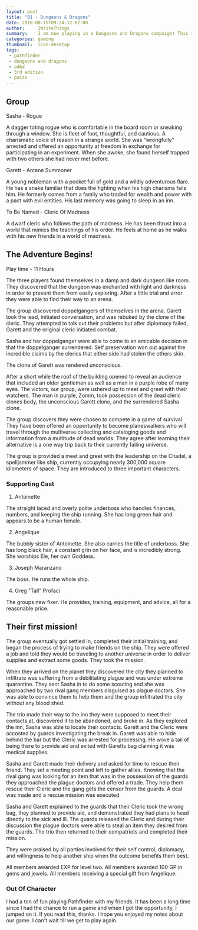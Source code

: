```yaml
---
layout: post
title: "01 - Dungeons & Dragons"
date: 2016-08-15T09:24:12-07:00
author:     IWriteThings
summary:    I am now playing in a Dungeons and Dragons campaign! This is adventure one.
categories: gaming
thumbnail:  icon-desktop
tags:
 - pathfinder
 - dungeons and dragons
 - ad&d
 - 3rd edition
 - paizo
---
```


## Group

Sasha - Rogue

A dagger toting rogue who is comfortable in the board room or sneaking through
a window. She is fleet of foot, thoughtful, and cautious. A charismatic voice
of reason in a strange world. She was "wrongfully" arrested and offered an
opportunity at freedom in exchange for participating in an experiment. When she
awoke, she found herself trapped with two others she had never met before.

Garett - Arcane Summoner

A young nobleman with a pocket full of gold and a wildly adventurous flare. He
has a snake familiar that does the fighting when his high charisma fails him.
He formerly comes from a family who traded for wealth and power with a pact
with evil entities. His last memory was going to sleep in an inn.

To Be Named - Cleric Of Madness

A dwarf cleric who follows the path of madness. He has been thrust into a world
that mimics the teachings of his order. He feels at home as he walks with his
new friends in a world of madness.

## The Adventure Begins!

Play time - 11 Hours

The three players found themselves in a damp and dark dungeon like room. They
discovered that the dungeon was enchanted with light and darkness in order to
prevent them from easily exploring. After a little trial and error they were
able to find their way to an arena.

The group discovered doppelgangers of themselves in the arena. Garett took the
lead, initiated conversation, and was rebuked by the clone of the cleric. They
attempted to talk out their problems but after diplomacy failed, Garett and the
original cleric initiated combat.

Sasha and her doppelganger were able to come to an amicable decision in that
the doppelganger surrendered. Self preservation won out against the incredible
claims by the clerics that either side had stolen the others skin.

The clone of Garett was rendered unconscious.

After a short while the roof of the building opened to reveal an audience that
included an older gentleman as well as a man in a purple robe of many eyes.
The victors, our group, were ushered up to meet and greet with their watchers.
The man in purple, Zomm, took possession of the dead cleric clones body, the
unconscious Garett clone, and the surrendered Sasha clone.

The group discovers they were chosen to compete in a game of survival. They
have been offered an opportunity to become planeswalkers who will travel
through the multiverse collecting and cataloging goods and information from a
multitude of dead worlds. They agree after learning their alternative is a one
way trip back to their currently failing universe.

The group is provided a meet and greet with the leadership on the Citadel, a
spelljammer like ship, currently occupying nearly 300,000 square kilometers of
space. They are introduced to three important characters.

### Supporting Cast

1. Antoinette

The straight laced and overly polite underboss who handles finances, numbers,
and keeping the ship running. She has long green hair and appears to be a human
female.

2. Angelique

The bubbly sister of Antoinette. She also carries the title of underboss. She
has long black hair, a constant grin on her face, and is incredibly strong. She
worships Ele, her own Goddess.

3. Joseph Maranzano

The boss. He runs the whole ship.

4. Greg "Tall" Profaci

The groups new fixer. He provides, training, equipment, and advice, all for a
reasonable price.

## Their first mission!

The group eventually got settled in, completed their initial training, and
began the process of trying to make friends on the ship. They were offered a
job and told they would be traveling to another universe in order to deliver
supplies and extract some goods. They took the mission.

When they arrived on the planet they discovered the city they planned to
infiltrate was suffering from a debilitating plague and was under extreme
quarantine. They sent Sasha in to do some scouting and she was approached by
two rival gang members disguised as plague doctors. She was able to convince
them to help them and the group infiltrated the city without any blood shed.

The trio made their way to the inn they were supposed to meet their contacts
at, discovered it to be abandoned, and broke in. As they explored the inn,
Sasha was able to locate their contacts. Garett and the Cleric were accosted by
guards investigating the break in. Garett was able to hide behind the bar but
the Cleric was arrested for processing. He wove a tail of being there to
provide aid and exited with Garetts bag claiming it was medical supplies.

Sasha and Garett made their delivery and asked for time to rescue their friend.
They set a meeting point and left to gather allies. Knowing that the rival gang
was looking for an item that was in the possession of the guards they
approached the plague doctors and offered a trade. They help them rescue their
Cleric and the gang gets the censor from the guards. A deal was made and a
rescue mission was executed.

Sasha and Garett explained to the guards that their Cleric took the wrong bag,
they planned to provide aid, and demonstrated they had plans to head directly
to the sick and ill. The guards released the Cleric and during their discussion
the plague doctors were able to steal an item they desired from the guards.
The trio then returned to their compatriots and completed their mission.

They were praised by all parties involved for their self control, diplomacy,
and willingness to help another ship when the outcome benefits them best.

All members awarded EXP for level two. All members awarded 100 GP in gems and
jewels. All members receiving a special gift from Angelique.

### Out Of Character

I had a ton of fun playing Pathfinder with my friends. It has been a long time
since I had the chance to run a game and when I got the opportunity, I jumped
on it. If you read this, thanks. I hope you enjoyed my notes about our game. I
can't wait till we get to play again.
